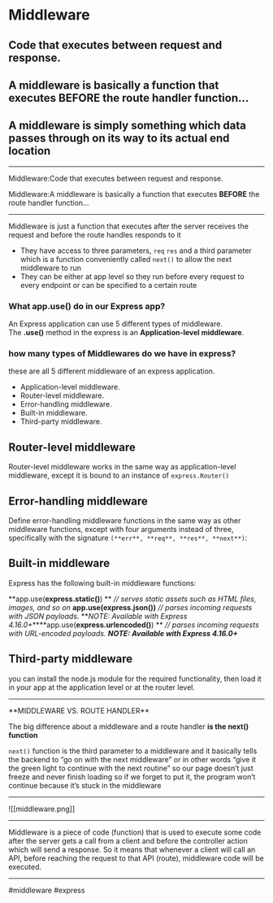 # Middleware



## Code that executes between request and response.

## A middleware is basically a function that executes **BEFORE** the route handler function…

## A middleware is simply something which data passes through on its way to its actual end location
<hr>
Middleware:Code that executes between request and response.

Middleware:A middleware is basically a function that executes **BEFORE** the route handler function…
***
Middleware is just a function that executes after the server receives the request and before the route handles responds to it

-   They have access to three parameters, `req` `res` and a third parameter which is a function conveniently called `next()` to allow the next middleware to run
-   They can be either at app level so they run before every request to every endpoint or can be specified to a certain route

###  What app.use() do in our Express app?
An Express application can use 5 different types of middleware. The **.use()** method in the express is an **Application-level middleware**.


###  how many types of Middlewares do we have in express?

these are all 5 different middleware of an express application.

-   Application-level middleware.
-   Router-level middleware.
-   Error-handling middleware.
-   Built-in middleware.
-   Third-party middleware.


## Router-level middleware
Router-level middleware works in the same way as application-level middleware, except it is bound to an instance of `express.Router()`

##  Error-handling middleware
Define error-handling middleware functions in the same way as other middleware functions, except with four arguments instead of three, specifically with the signature `(**err**, **req**, **res**, **next**)`:

##  Built-in middleware

Express has the following built-in middleware functions:

**app.use(****express.static()****) **                                         _//_ _serves static assets such as HTML files, images, and so on_   **app.use(****express.json()****)**                                            _//_ _parses incoming requests with JSON payloads._ **_NOTE: Available with Express 4.16.0+_****app.use(****express.urlencoded()****)   **                                   _//_ _parses incoming requests with URL-encoded payloads._ **_NOTE: Available with Express 4.16.0+_**

## Third-party middleware

you can install the node.js module for the required functionality, then load it in your app at the application level or at the router level.
<hr>**MIDDLEWARE VS. ROUTE HANDLER**

The big difference about a middleware and a route handler **is the next() function**

`next()` function is the third parameter to a middleware and it basically tells the backend to “go on with the next middleware” or in other words “give it the green light to continue with the next routine” so our page doesn’t just freeze and never finish loading so if we forget to put it, the program won’t continue because it’s stuck in the middleware
***
![[middleware.png]]
***
Middleware is a piece of code (function) that is used to execute some code after the server gets a call from a client and before the controller action which will send a response. So it means that whenever a client will call an API, before reaching the request to that API (route), middleware code will be executed.
***

#middleware
#express